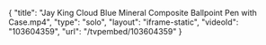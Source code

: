 {
    "title": "Jay King Cloud Blue Mineral Composite Ballpoint Pen with Case.mp4",
    "type": "solo",
    "layout": "iframe-static",
    "videoId": "103604359",
    "url": "\/tvpembed\/103604359"
}